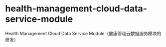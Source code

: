 # health-management-cloud-data-service-module
Health Management Cloud Data Service Module（健康管理云数据服务模块的研发）
